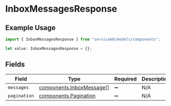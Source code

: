 # InboxMessagesResponse

## Example Usage

```typescript
import { InboxMessagesResponse } from "servicem8/models/components";

let value: InboxMessagesResponse = {};
```

## Fields

| Field                                                                | Type                                                                 | Required                                                             | Description                                                          |
| -------------------------------------------------------------------- | -------------------------------------------------------------------- | -------------------------------------------------------------------- | -------------------------------------------------------------------- |
| `messages`                                                           | [components.InboxMessage](../../models/components/inboxmessage.md)[] | :heavy_minus_sign:                                                   | N/A                                                                  |
| `pagination`                                                         | [components.Pagination](../../models/components/pagination.md)       | :heavy_minus_sign:                                                   | N/A                                                                  |